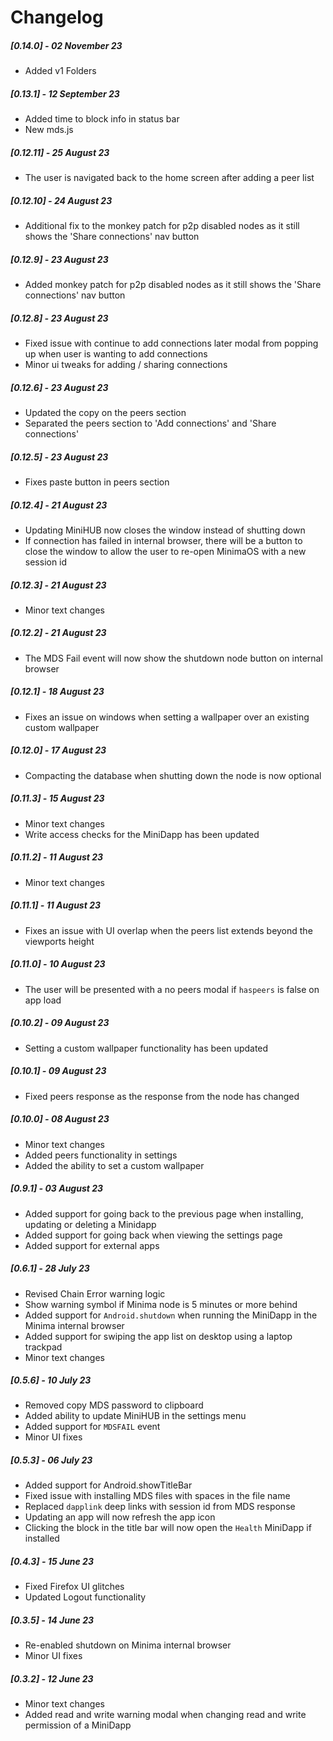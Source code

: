 # Changelog

##### [0.14.0] - 02 November 23

- Added v1 Folders

##### [0.13.1] - 12 September 23

- Added time to block info in status bar
- New mds.js

##### [0.12.11] - 25 August 23

- The user is navigated back to the home screen after adding a peer list

##### [0.12.10] - 24 August 23

- Additional fix to the monkey patch for p2p disabled nodes as it still shows the 'Share connections' nav button

##### [0.12.9] - 23 August 23

- Added monkey patch for p2p disabled nodes as it still shows the 'Share connections' nav button

##### [0.12.8] - 23 August 23

- Fixed issue with continue to add connections later modal from popping up when user is wanting to add connections
- Minor ui tweaks for adding / sharing connections

##### [0.12.6] - 23 August 23

- Updated the copy on the peers section
- Separated the peers section to 'Add connections' and 'Share connections'

##### [0.12.5] - 23 August 23

- Fixes paste button in peers section

##### [0.12.4] - 21 August 23

- Updating MiniHUB now closes the window instead of shutting down
- If connection has failed in internal browser, there will be a button to close the window to allow the user to re-open MinimaOS with a new session id

##### [0.12.3] - 21 August 23

- Minor text changes

##### [0.12.2] - 21 August 23

- The MDS Fail event will now show the shutdown node button on internal browser

##### [0.12.1] - 18 August 23

- Fixes an issue on windows when setting a wallpaper over an existing custom wallpaper

##### [0.12.0] - 17 August 23

- Compacting the database when shutting down the node is now optional

##### [0.11.3] - 15 August 23

- Minor text changes
- Write access checks for the MiniDapp has been updated

##### [0.11.2] - 11 August 23

- Minor text changes

##### [0.11.1] - 11 August 23

- Fixes an issue with UI overlap when the peers list extends beyond the viewports height

##### [0.11.0] - 10 August 23

- The user will be presented with a no peers modal if `haspeers` is false on app load

##### [0.10.2] - 09 August 23

- Setting a custom wallpaper functionality has been updated

##### [0.10.1] - 09 August 23

- Fixed peers response as the response from the node has changed

##### [0.10.0] - 08 August 23

- Minor text changes
- Added peers functionality in settings
- Added the ability to set a custom wallpaper

##### [0.9.1] - 03 August 23

- Added support for going back to the previous page when installing, updating or deleting a Minidapp
- Added support for going back when viewing the settings page
- Added support for external apps

##### [0.6.1] - 28 July 23

- Revised Chain Error warning logic
- Show warning symbol if Minima node is 5 minutes or more behind
- Added support for `Android.shutdown` when running the MiniDapp in the Minima internal browser
- Added support for swiping the app list on desktop using a laptop trackpad
- Minor text changes

##### [0.5.6] - 10 July 23

- Removed copy MDS password to clipboard
- Added ability to update MiniHUB in the settings menu
- Added support for `MDSFAIL` event
- Minor UI fixes

##### [0.5.3] - 06 July 23

- Added support for Android.showTitleBar
- Fixed issue with installing MDS files with spaces in the file name
- Replaced `dapplink` deep links with session id from MDS response
- Updating an app will now refresh the app icon
- Clicking the block in the title bar will now open the `Health` MiniDapp if installed

##### [0.4.3] - 15 June 23

- Fixed Firefox UI glitches
- Updated Logout functionality

##### [0.3.5] - 14 June 23

- Re-enabled shutdown on Minima internal browser
- Minor UI fixes

##### [0.3.2] - 12 June 23

- Minor text changes
- Added read and write warning modal when changing read and write permission of a MiniDapp
